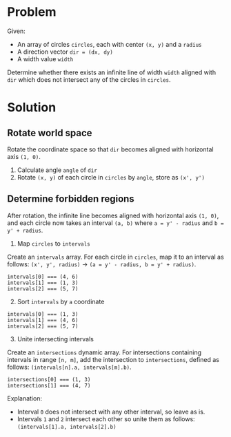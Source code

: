 # Problem

Given:

- An array of circles `circles`, each with center `(x, y)` and a `radius`
- A direction vector `dir = (dx, dy)`
- A width value `width`

Determine whether there exists an infinite line of width `width` aligned with `dir` which does not intersect any of the circles in `circles`.

# Solution

## Rotate world space

Rotate the coordinate space so that `dir` becomes aligned with horizontal axis `(1, 0)`.

1. Calculate angle `angle` of `dir`
2. Rotate `(x, y)` of each circle in `circles` by `angle`, store as `(x', y')`

## Determine forbidden regions

After rotation, the infinite line becomes aligned with horizontal axis `(1, 0)`, and each circle now takes an interval `(a, b)` where `a = y' - radius` and `b = y' + radius`.

1. Map `circles` to `intervals`

Create an `intervals` array. For each circle in `circles`, map it to an interval as follows: `(x', y', radius)` -> `(a = y' - radius, b = y' + radius)`.

```
intervals[0] === (4, 6)
intervals[1] === (1, 3)
intervals[2] === (5, 7)
```

2. Sort `intervals` by `a` coordinate

```
intervals[0] === (1, 3)
intervals[1] === (4, 6)
intervals[2] === (5, 7)
```

3. Unite intersecting intervals

Create an `intersections` dynamic array. For intersections containing intervals in range `[n, m]`, add the intersection to `intersections`, defined as follows: `(intervals[n].a, intervals[m].b)`.

```
intersections[0] === (1, 3)
intersections[1] === (4, 7)
```

Explanation:

- Interval `0` does not intersect with any other interval, so leave as is.
- Intervals `1` and `2` intersect each other so unite them as follows: `(intervals[1].a, intervals[2].b)`

